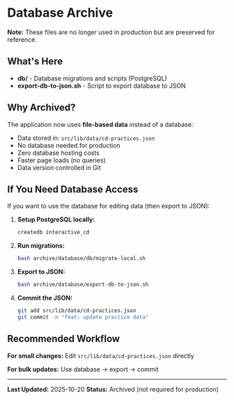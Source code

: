 # Database Archive

**Note:** These files are no longer used in production but are preserved for reference.

## What's Here

- **db/** - Database migrations and scripts (PostgreSQL)
- **export-db-to-json.sh** - Script to export database to JSON

## Why Archived?

The application now uses **file-based data** instead of a database:

- Data stored in: `src/lib/data/cd-practices.json`
- No database needed for production
- Zero database hosting costs
- Faster page loads (no queries)
- Data version controlled in Git

## If You Need Database Access

If you want to use the database for editing data (then export to JSON):

1. **Setup PostgreSQL locally:**

   ```bash
   createdb interactive_cd
   ```

2. **Run migrations:**

   ```bash
   bash archive/database/db/migrate-local.sh
   ```

3. **Export to JSON:**

   ```bash
   bash archive/database/export-db-to-json.sh
   ```

4. **Commit the JSON:**
   ```bash
   git add src/lib/data/cd-practices.json
   git commit -m "feat: update practice data"
   ```

## Recommended Workflow

**For small changes:** Edit `src/lib/data/cd-practices.json` directly

**For bulk updates:** Use database → export → commit

---

**Last Updated:** 2025-10-20
**Status:** Archived (not required for production)

